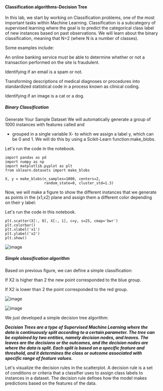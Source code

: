 #### Classification algorithms-Decision Tree
In this lab, we start by working on Classification problems, one of the most important tasks within Machine Learning. Classification is a subcategory of supervised learning where the goal is to predict the categorical class label of new instances based on past observations. We will learn about the binary classification, meaning that N=2 (where N is a number of classes).

Some examples include:

An online banking service must be able to determine whether or not a transaction performed on the site is fraudulent.

Identifying if an email is a spam or not.

Transforming descriptions of medical diagnoses or procedures into standardized statistical code in a process known as clinical coding.

Identifying if an image is a cat or a dog.

##### Binary Classification
Generate Your Sample Dataset
We will automatically generate a group of 1000 instances with features called 
 and 
 - grouped in a single variable X- to which we assign a label y, which can be 0 and 1. We will do this by using a Scikit-Learn function:make_blobs.

Let's run the code in the notebook.
```
import pandas as pd
import numpy as np
import matplotlib.pyplot as plt
from sklearn.datasets import make_blobs

X, y = make_blobs(n_samples=1000, centers=2,
                  random_state=0, cluster_std=1.3)
```
Now, we will make a figure to show the different instances that we generate as points in the (x1,x2) plane and assign them a different color depending on their y label:

Let's run the code in this notebook.
```
plt.scatter(X[:, 0], X[:, 1], c=y, s=25, cmap='bwr')
plt.colorbar()
plt.xlabel('x1')
plt.ylabel('x2')
plt.show()
```
![image](https://github.com/user-attachments/assets/4dd0b5c4-761c-4e50-9f32-bc527ba020e1)

##### Simple classification algorithm
Based on previous figure, we can define a simple classification:

If X2 is higher than 2 the new point corresponded to the blue group.

If X2 is lower than 2 the point corresponded to the red group.

![image](https://github.com/user-attachments/assets/cad52151-3dc4-47cf-a9b8-23d85552e3d3)

![image](https://github.com/user-attachments/assets/d11d30f3-bbc7-40e1-86ac-cf25f675e2c3)

We just developed a simple decision tree algorithm:

***Decision Trees are a type of Supervised Machine Learning where the data is continuously split according to a certain parameter. The tree can be explained by two entities, namely decision nodes, and leaves. The leaves are the decisions or the outcomes, and the decision nodes are where the data is split. Each split is based on a specific feature and threshold, and it determines the class or outcome associated with specific range of feature values.***

Let's visualize the decision rules in the scatterplot. A decision rule is a set of conditions or criteria that a classifier uses to assign class labels to instances in a dataset. The decision rule defines how the model makes predictions based on the features of the data.

